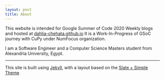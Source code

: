 ```yaml
---
layout: post
title: About
---
```

<p>
This website is intended for Google Summer of Code 2020 Weekly blogs and hosted at <a href="https://dahlia-chehata.github.io/"> dahlia-chehata.github.io</a>
It is a Work-In-Progress of GSoC journey with CuPy under NumFocus organization.
</p>
<p>
I am a Software Engineer and a Computer Science Masters student from Alexandria University, Egypt.
<p style="margin-left:40%; margin-right:40%;"> 
                                          
<a href="mailto:dahliachehata@gmail.com" title="Mail"> <i class="fa fa-envelope-square fa-3x"></i></a>
<a href="https://www.linkedin.com/in/dahliashehata/" title="LinkedIn"><i class="fa fa-linkedin-square fa-3x"></i></a>
<a href="https://github.com/Dahlia-Chehata" title="Github"><i class="fa fa-github-square fa-3x"></i></a>
</p>
</p>
<hr>
<p>
This site is built using <a href="https://jekyllrb.com">Jekyll</a>, with a layout based on the <a href="https://github.com/benradford/Slate-and-Simple-Jekyll-Theme">Slate + Simple Theme</a>
</p>

<!--
<p>
This theme is available for free under the MIT open source software license.
<br>
The theme can be found <a href="https://github.com/benradford/Slate-and-Simple-Jekyll-Theme">here</a>.
<br>
The theme requires <a href="https://jekyllrb.com">Jekyll</a>, a static-site generator compatible with <a href="https://pages.github.com">pages.github.com</a>.
</p>

<hr>
-->
